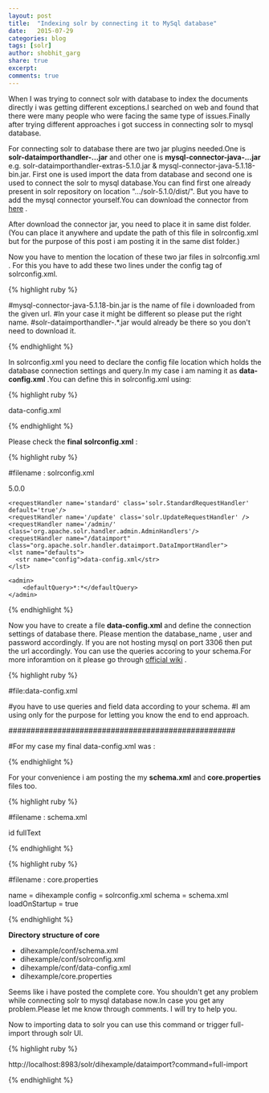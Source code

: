 ```yaml
---
layout: post
title:  "Indexing solr by connecting it to MySql database"
date:   2015-07-29
categories: blog
tags: [solr]
author: shobhit_garg
share: true
excerpt:
comments: true
---
```




When I was trying to connect solr with database to index the documents directly i was getting different exceptions.I searched on web and found that there were many people who were facing the same type of issues.Finally after trying different approaches i got success in connecting solr to mysql database.

For connecting solr to database there are two jar plugins needed.One is  __solr-dataimporthandler-..\.jar__  and other one is __mysql-connector-java-..\.jar__ e.g. solr-dataimporthandler-extras-5.1.0.jar & mysql-connector-java-5.1.18-bin.jar. First one is used import the data from database and second one is used to connect the solr to mysql database.You can find first one already present in solr repository on location ".../solr-5.1.0/dist/". But you have to add the mysql connector yourself.You can download the connector from [here][mysql-connector] .

After download the connector jar, you need to place it in same dist folder. (You can place it anywhere and update the path of this file in solrconfig.xml but for the purpose of this post i am posting it in the same dist folder.)

Now you have to mention the location of these two jar files in solrconfig.xml . For this you have to add these two lines under the config tag of solrconfig.xml.

{% highlight ruby %}

#mysql-connector-java-5.1.18-bin.jar is the name of file i downloaded from the given url.
#In your case it might be different so please put the right name.
#solr-dataimporthandler-.*\.jar would already be there so you don't need to download it.


<lib dir="${solr.install.dir:../../../..}/dist/" regex="solr-dataimporthandler-.*\.jar" />
<lib dir="${solr.install.dir:../../../..}/dist/" regex="mysql-connector-java-5.1.18-bin.jar" />


{% endhighlight %}


In solrconfig.xml you need to declare the config file location which holds the database connection settings and query.In my case i am naming it as __data-config.xml__ .You can define this in solrconfig.xml using:     

{% highlight ruby %}

<lst name="defaults">
  <str name="config">data-config.xml</str>
</lst>

{% endhighlight %}

Please check the __final solrconfig.xml__ :


{% highlight ruby %}

#filename : solrconfig.xml

<?xml version = '1.0' encoding = 'UTF-8' ?>
<config>
	<luceneMatchVersion>5.0.0</luceneMatchVersion>
  <lib dir="${solr.install.dir:../../../..}/dist/" regex="solr-dataimporthandler-.*\.jar" />
  <lib dir="${solr.install.dir:../../../..}/dist/" regex="mysql-connector-java-5.1.18-bin.jar" />

	<requestHandler name='standard' class='solr.StandardRequestHandler' default='true'/>
	<requestHandler name='/update' class='solr.UpdateRequestHandler' />
	<requestHandler name='/admin/' class='org.apache.solr.handler.admin.AdminHandlers'/>
	<requestHandler name="/dataimport" class="org.apache.solr.handler.dataimport.DataImportHandler">
    <lst name="defaults">
      <str name="config">data-config.xml</str>
    </lst>
  </requestHandler>

	<admin>
		<defaultQuery>*:*</defaultQuery>
	</admin>

</config>

{% endhighlight %}


Now you have to create a file __data-config.xml__ and define the connection settings of database there.
Please mention the database_name , user and password accordingly. If you are not hosting mysql on port 3306 then put the url accordingly.
You can use the queries accoring to your schema.For more inforamtion on it please go through [official wiki][dih-wiki] .

{% highlight ruby %}

#file:data-config.xml

<dataConfig>
  <dataSource driver="com.mysql.jdbc.Driver"
     url="jdbc:mysql://localhost:3306/database_name"
     user="..."
     password="..." />
  <document>
    <entity name="person" query="SELECT id,name from persons">
      <field column="id" name="id" />
      <field column="name" name="name" />
   </entity>
  </document>
</dataConfig>

#you have to use queries and field data according to your schema.
#I am using only for the purpose for letting you know the end to end approach.

###################################################


#For my case my final data-config.xml was :

<dataConfig>
  <dataSource driver="com.mysql.jdbc.Driver"
     url="jdbc:mysql://localhost:3306/persons_db"
     user="shobhit"
     password="test" />
  <document>
    <entity name="person" query="SELECT id,name from persons">
      <field column="id" name="id" />
      <field column="name" name="name" />
   </entity>
  </document>
</dataConfig>

{% endhighlight %}



For your convenience i am posting the my __schema.xml__  and __core.properties__ files too. 

{% highlight ruby %}

#filename : schema.xml


<?xml version = '1.0' encoding = 'UTF-8' ?>
<schema name='dihexample' version='1.1'>
	<types>
		<fieldtype name='string' class='solr.StrField'/>
		<fieldtype name='long' class='solr.TrieLongField'/>
		<fieldType name="text_ws" class="solr.TextField" positionIncrementGap="100">
      		<analyzer>
       			 <tokenizer class="solr.WhitespaceTokenizerFactory"/>
      		</analyzer>
    	</fieldType>
	</types>
	<fields>
		<field name='id' type='string' required='true' />
		<field name='name' type='string' multiValued='true' stored='true'/>
		<copyField source='*' dest='fullText' />
		<field name='fullText' type='text_ws'  multiValued='true' indexed='true' 		/>
	</fields>
	<uniqueKey>id</uniqueKey>
	<defaultSearchField>fullText</defaultSearchField>
	<solrQueryParser defaultOperator='OR' />
</schema>

{% endhighlight %}


{% highlight ruby %}

#filename : core.properties

name = dihexample
config = solrconfig.xml
schema = schema.xml
loadOnStartup = true

{% endhighlight %}


__Directory structure of core__

* dihexample/conf/schema.xml
* dihexample/conf/solrconfig.xml
* dihexample/conf/data-config.xml
* dihexample/core.properties


Seems like i have posted the complete core. You shouldn't get any problem while connecting solr to mysql database now.In case you get any problem.Please let me know through comments. I will try to help you.


Now to importing data to solr you can use this command or trigger full-import through solr UI.

{% highlight ruby %}

http://localhost:8983/solr/dihexample/dataimport?command=full-import

{% endhighlight %}





[mysql-connector]:    http://dev.mysql.com/downloads/connector/j/
[dih-wiki]:     https://wiki.apache.org/solr/DataImportHandler



